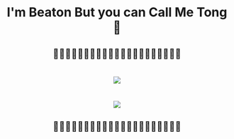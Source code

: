 <p align="center">
  <h1 align="center"> I'm Beaton But you can Call Me Tong 👻 </h1>


  <h2 align="center"> 🎇🎇🎇🎇🎇🎇🎇🎉🎉🎉🎉🎉🎉🎉🎇🎇🎇🎇🎇🎇🎇 </h2>

  <div style="align:center"> 
   <h1 align="center"> 
     <img src= https://github-readme-stats.vercel.app/api?username=ParameeBeaton&theme=radical&show_icons=true > </h1>
  </div>

  <div style="align:center"> 
   <h1 align="center"> 
<!--      <img src=https://cdn.vox-cdn.com/thumbor/EaUuzIdnUGXAs_LokdLgtdrJZCY=/0x0:420x314/1400x1050/filters:focal(136x115:202x181):format(gif)/cdn.vox-cdn.com/uploads/chorus_image/image/55279403/tenor.0.gif width=30%>  -->
   <img src=https://i.gifer.com/origin/f5/f5baef4b6b6677020ab8d091ef78a3bc_w200.gif%3E 
   <img src=https://i.gifer.com/origin/f5/f5baef4b6b6677020ab8d091ef78a3bc_w200.gif%3E 
   <img src=https://i.gifer.com/origin/f5/f5baef4b6b6677020ab8d091ef78a3bc_w200.gif%3E </h1>
  </div>

  <h2 align="center"> 🎇🎇🎇🎇🎇🎇🎇🎉🎉🎉🎉🎉🎉🎉🎇🎇🎇🎇🎇🎇🎇 </h2>
</p>
